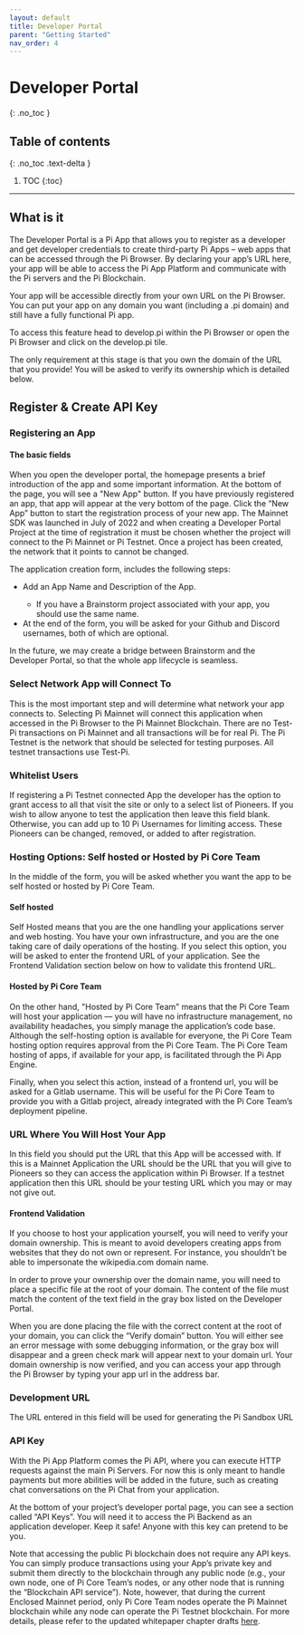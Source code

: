 ```yaml
---
layout: default
title: Developer Portal
parent: "Getting Started"
nav_order: 4
---
```


# Developer Portal
{: .no_toc }

## Table of contents
{: .no_toc .text-delta }

1. TOC
{:toc}

---
## What is it

The Developer Portal is a Pi App that allows you to register as a developer and get developer credentials to create third-party Pi Apps – web apps that can be accessed through the Pi Browser.  By declaring your app’s URL here, your app will be able to access the Pi App Platform and communicate with the Pi servers and the Pi Blockchain.

Your app will be accessible directly from your own URL on the Pi Browser. You can put your app on any domain you want (including a .pi domain) and still have a fully functional Pi app.

To access this feature head to develop.pi within the Pi Browser or open the Pi Browser and click on the develop.pi tile.

The only requirement at this stage is that you own the domain of the URL that you provide! You will be asked to verify its ownership which is detailed below.


## Register & Create API Key 

### Registering an App
#### The basic fields
When you open the developer portal, the homepage presents a brief introduction of the app and some important information. At the bottom of the page, you will see a "New App" button. If  you have previously registered an app, that app will appear at the very bottom of the page. Click the “New App” button to start the registration process of your new app. The Mainnet SDK was launched in July of 2022 and when creating a Developer Portal Project at the time of registration it must be chosen whether the project will connect to the Pi Mainnet or Pi Testnet. Once a project has been created, the network that it points to cannot be changed. 
 
The application creation form, includes the following steps:

<ul>
<li>Add an App Name and Description of the App. </li>
<ul>
<li>If you have a Brainstorm project associated with your app, you should use the same name. </li>
</ul>
<li>At the end of the form, you will be asked for your Github and Discord usernames, both of which are optional. </li>
</ul>
In the future, we may create a bridge between Brainstorm and the Developer Portal, so that the whole app lifecycle is seamless.

### Select Network App will Connect To
This is the most important step and will determine what network your app connects to. Selecting Pi Mainnet will connect this application when accessed in the Pi Browser to the Pi Mainnet Blockchain. There are no Test-Pi transactions on Pi Mainnet and all transactions will be for real Pi. The Pi Testnet is the network that should be selected for testing purposes. All testnet transactions use Test-Pi. 

### Whitelist Users
If registering a Pi Testnet connected App the developer has the option to grant access to all that visit the site or only to a select list of Pioneers. If you wish to allow anyone to test the application then leave this field blank. Otherwise, you can add up to 10 Pi Usernames for limiting access. These Pioneers can be changed, removed, or added to after registration. 

### Hosting Options: Self hosted or Hosted by Pi Core Team
In the middle of the form, you will be asked whether you want the app to be self hosted or hosted by Pi Core Team.

#### Self hosted
Self Hosted means that you are the one handling your applications server and web hosting. You have your own infrastructure, and you are the one taking care of daily operations of the hosting. If you select this option, you will be asked to enter the frontend URL of your application. See the Frontend Validation section below on how to validate this frontend URL.

#### Hosted by Pi Core Team
On the other hand, "Hosted by Pi Core Team" means that the Pi Core Team will host your application — you will have no infrastructure management, no availability headaches, you simply manage the application’s  code base. Although the self-hosting option is available for everyone, the Pi Core Team hosting option requires approval from the Pi Core Team. The Pi Core Team hosting of apps, if available for your app, is facilitated through the Pi App Engine.

Finally, when you select this action, instead of a frontend url, you will be asked for a Gitlab username. This will be useful for the Pi Core Team to provide you with a Gitlab project, already integrated with the Pi Core Team’s deployment pipeline. 

### URL Where You Will Host Your App
In this field you should put the URL that this App will be accessed with. If this is a Mainnet Application the URL should be the URL that you will give to Pioneers so they can access the application within Pi Browser. If a testnet application then this URL should be your testing URL which you may or may not give out. 

#### Frontend Validation
If you choose to host your application yourself, you will need to verify your domain ownership. This is meant to avoid developers creating apps from websites that they do not own or represent. For instance, you shouldn’t be able to impersonate the wikipedia.com domain name.

In order to prove your ownership over the domain name, you will need to place a specific file at the root of your domain. The content of the file must match the content of the text field in the gray box listed on the Developer Portal.

When you are done placing the file with the correct content at the root of your domain, you can click the “Verify domain” button. You will either see an error message with some debugging information, or the gray box will disappear and a green check mark will appear next to your domain url. Your domain ownership is now verified, and you can access your app through the Pi Browser by typing your app url in the address bar.

### Development URL
The URL entered in this field will be used for generating the Pi Sandbox URL

### API Key
With the Pi App Platform comes the Pi API, where you can execute HTTP requests against the main Pi Servers. For now this is only meant to handle payments but more abilities will be added in the future, such as creating chat conversations on the Pi Chat from your application. 

At the bottom of your project’s developer portal page, you can see a section called “API Keys”. You will need it to access the Pi Backend as an application developer. Keep it safe! Anyone with this key can pretend to be you.

Note that accessing the public Pi blockchain does not require any API keys. You can simply produce transactions using your App’s private key and submit them directly to the blockchain through any public node (e.g., your own node, one of Pi Core Team’s nodes, or any other node that is running the “Blockchain API service”). Note, however, that during the current Enclosed Mainnet period, only Pi Core Team nodes operate the Pi Mainnet blockchain while any node can operate the Pi Testnet blockchain. For more details, please refer to the updated whitepaper chapter drafts [here](https://pinetwork-official.medium.com/pi-whitepaper-chapters-mainnet-token-model-mining-and-roadmap-19f4a6774e71”).